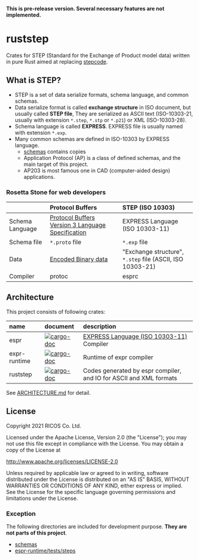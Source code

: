 **This is pre-release version. Several necessary features are not implemented.**

ruststep
=========

Crates for STEP (Standard for the Exchange of Product model data) written in pure Rust
aimed at replacing [stepcode](https://github.com/stepcode/stepcode).

What is STEP?
--------------

- STEP is a set of data serialize formats, schema language, and common schemas.
- Data serialize format is called **exchange structure** in ISO document, but usually called **STEP file**,
  They are serialized as ASCII text (ISO-10303-21, usually with extension `*.step`, `*.stp` or `*.p21`) or XML (ISO-10303-28).
- Schema language is called **EXPRESS**. EXPRESS file is usually named with extension `*.exp`.
- Many common schemas are defined in ISO-10303 by EXPRESS language.
  - [schemas](./schemas) contains copies
  - Application Protocol (AP) is a class of defined schemas, and the main target of this project.
  - AP203 is most famous one in CAD (computer-aided design) applications.

### Rosetta Stone for web developers

|                 | Protocol Buffers                                           | STEP (ISO 10303)                                         |
|:----------------|:-----------------------------------------------------------|:---------------------------------------------------------|
| Schema Language | [Protocol Buffers Version 3 Language Specification][pbspec]| EXPRESS Language (ISO 10303-11)                          |
| Schema file     | `*.proto` file                                             | `*.exp` file                                             |
| Data            | [Encoded Binary data][pbencoding]                          | "Exchange structure", `*.step` file (ASCII, ISO 10303-21)|
| Compiler        | protoc                                                     | esprc                                                    |

[pbspec]: https://developers.google.com/protocol-buffers/docs/reference/proto3-spec
[pbencoding]: https://developers.google.com/protocol-buffers/docs/encoding

Architecture
-------------

This project consists of following crates:

| name         | document                                                                            | description                                                        |
|:-------------|:------------------------------------------------------------------------------------|:-------------------------------------------------------------------|
| espr         | [![cargo-doc](https://badgen.net/badge/espr/master/blue)][espr-doc]                 | [EXPRESS Language (ISO 10303-11)][EXPRESS] Compiler                |
| expr-runtime | [![cargo-doc](https://badgen.net/badge/espr-runtime/master/blue)][espr-runtime-doc] | Runtime of expr compiler                                           |
| ruststep     | [![cargo-doc](https://badgen.net/badge/ruststep/master/blue)][ruststep-doc]         | Codes generated by espr compiler, and IO for ASCII and XML formats |

[espr-doc]: https://ricosjp.github.io/ruststep/espr/index.html
[espr-runtime-doc]: https://ricosjp.github.io/ruststep/espr_runtime/index.html
[ruststep-doc]: https://ricosjp.github.io/ruststep/ruststep/index.html
[EXPRESS]: https://www.iso.org/standard/38047.html

See [ARCHITECTURE.md](./ARCHITECTURE.md) for detail.

License
--------
Copyright 2021 RICOS Co. Ltd.

Licensed under the Apache License, Version 2.0 (the "License");
you may not use this file except in compliance with the License.
You may obtain a copy of the License at

http://www.apache.org/licenses/LICENSE-2.0

Unless required by applicable law or agreed to in writing, software
distributed under the License is distributed on an "AS IS" BASIS,
WITHOUT WARRANTIES OR CONDITIONS OF ANY KIND, either express or implied.
See the License for the specific language governing permissions and
limitations under the License.

### Exception

The following directories are included for development purpose.
**They are not parts of this project**.

- [schemas](./schemas)
- [espr-runtime/tests/steps](./espr-runtime/tests/steps)
